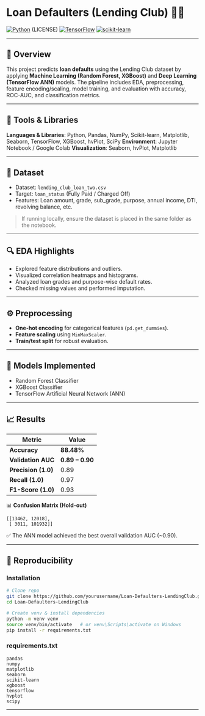# Loan Defaulters (Lending Club) 🏦💸

[![Python](https://img.shields.io/badge/Python-3.8%2B-blue.svg)](https://www.python.org/) (LICENSE) [![TensorFlow](https://img.shields.io/badge/TensorFlow-2.x-orange.svg)](https://www.tensorflow.org/) [![scikit-learn](https://img.shields.io/badge/scikit--learn-1.x-yellow.svg)](https://scikit-learn.org/stable/)

---

## 📘 Overview

This project predicts **loan defaults** using the Lending Club dataset by applying **Machine Learning (Random Forest, XGBoost)** and **Deep Learning (TensorFlow ANN)** models. The pipeline includes EDA, preprocessing, feature encoding/scaling, model training, and evaluation with accuracy, ROC-AUC, and classification metrics.

---

## 🧰 Tools & Libraries

**Languages & Libraries**: Python, Pandas, NumPy, Scikit-learn, Matplotlib, Seaborn, TensorFlow, XGBoost, hvPlot, SciPy
**Environment**: Jupyter Notebook / Google Colab
**Visualization**: Seaborn, hvPlot, Matplotlib

---

## 📂 Dataset

* Dataset: `lending_club_loan_two.csv`
* Target: `loan_status` (Fully Paid / Charged Off)
* Features: Loan amount, grade, sub_grade, purpose, annual income, DTI, revolving balance, etc.

> If running locally, ensure the dataset is placed in the same folder as the notebook.

---

## 🔍 EDA Highlights

* Explored feature distributions and outliers.
* Visualized correlation heatmaps and histograms.
* Analyzed loan grades and purpose-wise default rates.
* Checked missing values and performed imputation.

---

## ⚙️ Preprocessing

* **One-hot encoding** for categorical features (`pd.get_dummies`).
* **Feature scaling** using `MinMaxScaler`.
* **Train/test split** for robust evaluation.

---

## 🤖 Models Implemented

* Random Forest Classifier
* XGBoost Classifier
* TensorFlow Artificial Neural Network (ANN)

---

## 📈 Results

| Metric              | Value           |
| ------------------- | --------------- |
| **Accuracy**        | **88.48%**      |
| **Validation AUC**  | **0.89 – 0.90** |
| **Precision (1.0)** | 0.89            |
| **Recall (1.0)**    | 0.97            |
| **F1-Score (1.0)**  | 0.93            |

📊 **Confusion Matrix (Hold-out)**

```
[[13462, 12018],
 [ 3011, 101932]]
```

✅ The ANN model achieved the best overall validation AUC (~0.90).

---

## 🚀 Reproducibility

### Installation

```bash
# Clone repo
git clone https://github.com/yourusername/Loan-Defaulters-LendingClub.git
cd Loan-Defaulters-LendingClub

# Create venv & install dependencies
python -m venv venv
source venv/bin/activate   # or venv\Scripts\activate on Windows
pip install -r requirements.txt
```

### requirements.txt

```
pandas
numpy
matplotlib
seaborn
scikit-learn
xgboost
tensorflow
hvplot
scipy
```

---
